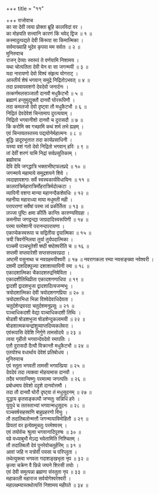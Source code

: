 +++
title = "११"

+++
राजोवाच  
का सा देवी त्वया प्रोक्ता ब्रूहि कालविदां वर ।  
का मोहयति सत्त्वानि कारणं किं भवेद्‌ द्विज ॥ १ ॥  
कस्मादुत्पद्यते देवी किंरूपा सा किमात्मिका ।  
सर्वमाख्याहि भूदेव कृपया मम सर्वतः ॥ २ ॥  
मुनिरुवाच  
राजन् देव्याः स्वरूपं ते वर्णयामि निशामय ।  
यथा चोत्पतिता देवी येन वा सा जगन्मयी ॥ ३ ॥  
यदा नारायणो देवो विश्वं संहृत्य योगराट् ।  
आस्तीर्य शेषं भगवान् समुद्रे निद्रितोऽभवत् ॥ ४ ॥  
तदा प्रस्वापवशगो देवदेवो जनार्दनः ।  
तत्कर्णमलसञ्जातौ दानवौ मधुकैटभौ ॥ ५ ॥  
ब्रह्माणं हन्तुमुद्युक्तौ दानवौ घोररूपिणौ ।  
तदा कमलजो देवो दृष्ट्‌वा तौ मधुकैटभौ ॥ ६ ॥  
निद्रितं देवदेवेशं चिन्तामाप दुरत्ययाम् ।  
निद्रितो भगवानीशो दानवौ च दुरासदौ ॥ ७ ॥  
किं करोमि क्व गच्छामि कथं शर्म लभे ह्यहम् ।  
एवं चिन्तयतस्तस्य पद्ययोनेर्महात्मनः ॥ ८ ॥  
बुद्धिः प्रादूरभूत्तात तदा कार्यप्रसाधिनी ।  
यस्या वशं गतो देवो निद्रितो भगवान् हरिः ॥ ९ ॥  
तां देवीं शरणं यामि निद्रां सर्वप्रसूतिकाम् ।  
ब्रह्मोवाच  
देवि देवि जगद्धात्रि भक्ताभीष्टफलप्रदे ॥ १० ॥  
जगन्माये महामाये समुद्रशयने शिवे ।  
त्वदाज्ञावशगाः सर्वे स्वस्वकार्यविधायिनः ॥ ११ ॥  
कालरात्रिर्महारात्रिर्मोहरात्रिर्मदोत्कटा ।  
व्यापिनी वशगा मान्या महानन्दैकशेवधिः ॥ १२ ॥  
महनीया महाराध्या माया मधुमती मही ।  
परापराणां सर्वेषां परमा त्वं प्रकीर्तिता ॥ १३ ॥  
लज्जा पुष्टिः क्षमा कीर्तिः कान्तिः कारुण्यविग्रहा ।  
कमनीया जगद्वन्द्या जाग्रदादिस्वरूपिणी ॥ १४ ॥  
परमा परमेशानी परानन्दपरायणा ।  
एकाप्येकस्वरूपा च सद्वितीया द्वयात्मिका ॥ १५ ॥  
त्रयी त्रिवर्गनिलया तुर्या तुर्यपदात्मिका ।  
पञ्चमी पञ्चभूतेशी षष्ठी षष्ठेश्वरीति च ॥ १६ ॥  
सप्तमी सप्तवारेशी सप्तसप्तवरप्रदा ।  
अष्टमी वसुनाथा च नवग्रहमयीश्वरी ॥ १७ ॥
नवरागकला रम्या नवसङ्ख्या नवेश्वरी ।  
दशमी दशदिक्पूज्या दशाशाव्यापिनी रमा ॥ १८ ॥  
एकादशात्मिका चैकादशरुद्रनिषेविता ।  
एकादशीतिथिप्रीता एकादशगणाधिपा ॥ १९ ॥  
द्वादशी द्वादशभुजा द्वादशादित्यजन्मभूः ।  
त्रयोदशात्मिका देवी त्रयोदशगणप्रिया ॥ २० ॥  
त्रयोदशाभिधा भिन्ना विश्वेदेवाधिदेवता ।  
चतुर्दशेन्द्रवरदा चतुर्दशमनुप्रसूः ॥ २१ ॥  
पञ्चाधिकदशी वेद्या पञ्चाधिकदशी तिथिः ।  
षोडशी षोडशभुजा षोडशेन्दुकलामयी ॥ २२ ॥  
षोडशात्मकचन्द्रांशुव्याप्तदिव्यकलेवरा ।  
एवंरूपासि देवेशि निर्गुणे तामसोदये ॥ २३ ॥  
त्वया गृहीतो भगवान्देवदेवो रमापतिः ।  
एतौ दुरासदौ दैत्यौ विक्रान्तौ मधुकैटभौ ॥ २४ ॥  
एतयोश्च वधार्थाय देवेशं प्रतिबोधय ।  
मुनिरुवाच  
एवं स्तुता भगवती तामसी भगवत्प्रिया ॥ २५ ॥  
देवदेवं तदा त्यक्त्वा मोहयामास दानवौ ।  
तदैव भगवान्विष्णुः परमात्मा जगत्पतिः ॥ २६ ॥  
प्रबोधमाप देवेशो ददृशे दानवोत्तमौ ।  
तदा तौ दानवौ घोरौ दृष्ट्‌वा तं मधुसूदनम् ॥ २७ ॥  
युद्धाय कृतसङ्‌कल्पौ जग्मतुः सन्निधिं हरेः ।  
युयुधे च ततस्ताभ्यां भगवान्मधुसूदनः ॥ २८ ॥  
पञ्चवर्षसहस्राणि बाहुप्रहरणो विभुः ।  
तौ तदातिबलोन्मत्तौ जगन्मायाविमोहितौ ॥ २९ ॥  
व्रियतां वर इत्येवमूचतुः परमेश्वरम् ।  
एवं तयोर्वचः श्रुत्वा भगवानादिपूरुषः ॥ ३० ॥  
वव्रे वध्याबुभौ मेऽद्य भवेतामिति निश्चितम् ।  
तौ तदातिबलौ देवं पुनरेवोचतुर्हरिम् ॥ ३१ ॥  
आवां जहि न यत्रोर्वी पयसा च परिप्लुता ।  
तथेत्युक्त्वा भगवता गदाशङ्‌खभृता नृप ॥ ३२ ॥  
कृत्वा चक्रेण वै छिन्ने जघने शिरसी तयोः ।  
एवं देवी समुत्पन्ना ब्रह्मणा संस्तुता नृप ॥ ३३ ॥  
महाकाली महाराज सर्वयोगेश्वरेश्वरी ।  
महालक्ष्म्यास्तथोत्पत्तिं निशामय महीपते ॥ ३४ ॥
